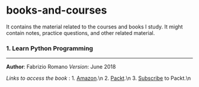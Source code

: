 # books-and-courses
It contains the material related to the courses and books I study. It might contain notes, practice questions, and other related material.

### 1. Learn Python Programming
-------------------------------------------------------------
**Author**: Fabrizio Romano
*Version*: June 2018

_Links to access the book_ : 
    1. [Amazon](https://www.amazon.com/Learn-Python-Programming-no-nonsense-programming/dp/1788996666).\n
    2. [Packt](https://www.packtpub.com/free-ebook/learn-python-programming-second-edition/9781788996662).\n
    3. [Subscribe](subscription.packthub.com) to Packt.\n
